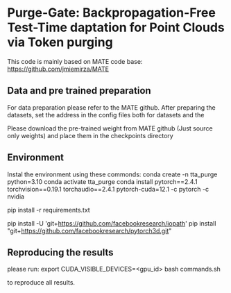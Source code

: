 # Purge-Gate: Backpropagation-Free Test-Time daptation for Point Clouds via Token purging


This code is mainly based on MATE code base: https://github.com/jmiemirza/MATE


## Data and pre trained preparation
For data preparation please refer to the MATE github. After preparing the datasets, set the address in the config files both for datasets and the 

Please download the pre-trained weight from MATE github (Just source only weights) and place them in the checkpoints directory

## Environment
Instal the environment using these commonds:
conda create -n tta_purge python=3.10
conda activate tta_purge
conda install pytorch==2.4.1 torchvision==0.19.1 torchaudio==2.4.1 pytorch-cuda=12.1 -c pytorch -c nvidia

pip install -r requirements.txt


pip install -U 'git+https://github.com/facebookresearch/iopath'
pip install "git+https://github.com/facebookresearch/pytorch3d.git"


## Reproducing the results
please run:
export CUDA_VISIBLE_DEVICES=<gpu_id>
bash commands.sh

to reproduce all results.